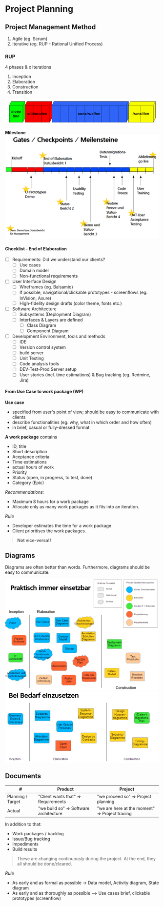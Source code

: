 # Project Planning

## Project Management Method

1. Agile (eg. Scrum)
2. Iterative (eg. RUP - Rational Unified Process)

### RUP

4 phases & x Iterations

1. Inception
2. Elaboration
3. Construction
4. Transition

![RUP](img/rup.PNG)

**Milestone**
![RUP](img/milestone_rup.PNG)

#### Checklist - End of Elaboration

- [ ] Requirements: Did we understand our clients?
    - [ ] Use cases
    - [ ] Domain model
    - [ ] Non-functional requirements
- [ ] User Interface Design
    - [ ] Wireframes (eg. Balsamiq)
    - [ ] If possible, navigational/clickable prototypes - screenflows (eg. InVision, Axure)
    - [ ] High-fidelity design drafts (color theme, fonts etc.)
- [ ] Software Architecture
    - [ ] Subsystems (Deployment Diagram)
    - [ ] Interfaces & Layers are defined
        - [ ] Class Diagram
        - [ ] Component Diagram
- [ ] Development Environment, tools and methods
    - [ ] IDE
    - [ ] Version control system
    - [ ] build server
    - [ ] Unit Testing
    - [ ] Code analysis tools
    - [ ] DEV-Test-Prod Server setup
    - [ ] User stories (incl. time estimations) & Bug tracking (eg. Redmine, Jira)

#### From Use Case to work package (WP)

**Use case**
- specified from user's point of view; should be easy to communicate with clients
- describe functionalities (eg. why, what in which order and how often)
- in brief, casual or fully-dressed format

**A work package** contains
- ID, title
- Short description
- Aceptance criteria
- Time estimations
- actual hours of work
- Priority
- Status (open, in progress, to test, done)
- Category (Epic)

*Recommendations:*
- Maximum 8 hours for a work package
- Allocate only as many work packages as it fits into an iteration. 

*Rule*
- Developer estimates the time for a work package
- Client prioritises the work packages.
> **Not vice-versa!!**


## Diagrams

Diagrams are often better than words.
Furthermore, diagrams should be easy to communicate.

![RUP](img/diagrams.PNG)
![RUP](img/diagrams2.PNG)

## Documents

| # | Product | Project |
|---| ------|-----------|
| Planning / Target |"Client wants that" => Requirements  | "we proceed so" => Project planning
| Actual | "we build so" => Software architecture| "we are here at the moment" => Project tracing

In addition to that:
- Work packages / backlog
- Issue/Bug tracking
- Impediments
- Build results
> These are changing continuously during the project. At the end, they all should be done/cleared.

*Rule*
- As early and as formal as possible -> Data model, Activity diagram, State diagram
- As early and as thoroughly as possible --> Use cases brief, clickable prototypes (screenflow)






